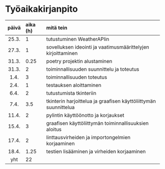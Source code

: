 # Työaikakirjanpito

| päivä | aika (h) | mitä tein  |
| :----:|:-----| :-----|
| 25.3. | 1    | tutustuminen WeatherAPIin |
| 27.3. | 1    | sovelluksen ideointi ja vaatimusmäärittelyjen kirjoittaminen |
| 31.3. | 0.25 | poetry projektin alustaminen |
| 31.3. | 2    | toiminnallisuuden suunnittelu ja toteutus |
| 1.4. | 3    | toiminnallisuuden toteutus |
| 2.4. | 1    | testauksen aloittaminen |
| 6.4. | 2    | tutustumista tkinteriin |
| 7.4. | 3.5  | tkinterin harjoittelua ja graafisen käyttöliittymän suunnittelua |
| 11.4. | 2    | pylintin käyttöönotto ja korjaukset |
| 15.4. | 3    | graafisen käyttöliittymän toiminnallisuuksien aloitus |
| 17.4. | 2    | linttausvirheiden ja importongelmien korjaaminen |
| 18.4. | 1.25 | testien lisääminen ja virheiden korjaaminen |
| yht |   22  |  |
